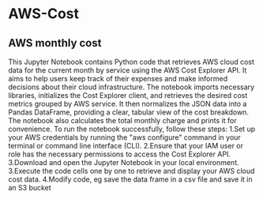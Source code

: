 # AWS-Cost
## AWS monthly cost
This Jupyter Notebook contains Python code that retrieves AWS cloud cost data for the current month by service using the AWS Cost Explorer API. It aims to help users keep track of their expenses and make informed decisions about their cloud infrastructure.
The notebook imports necessary libraries, initializes the Cost Explorer client, and retrieves the desired cost metrics grouped by AWS service. It then normalizes the JSON data into a Pandas DataFrame, providing a clear, tabular view of the cost breakdown. The notebook also calculates the total monthly charge and prints it for convenience.
To run the notebook successfully, follow these steps:
1.Set up your AWS credentials by running the "aws configure" command in your terminal or command line interface (CLI).
2.Ensure that your IAM user or role has the necessary permissions to access the Cost Explorer API.
3.Download and open the Jupyter Notebook in your local environment.
3.Execute the code cells one by one to retrieve and display your AWS cloud cost data.
4.Modify code, eg save the data frame in a csv file and save it in an S3 bucket
